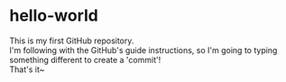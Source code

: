 # hello-world
This is my first GitHub repository.<br>
I'm following with the GitHub's guide instructions, so I'm going to typing something different to create a 'commit'! <br>
That's it~

